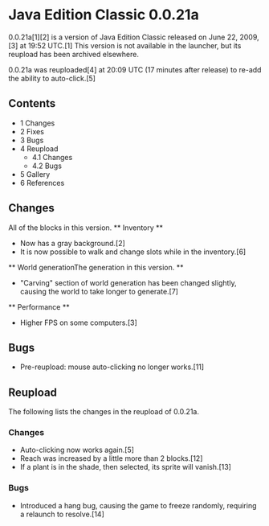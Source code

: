 # Java Edition Classic 0.0.21a
0.0.21a[1][2] is a version of Java Edition Classic released on June 22, 2009,[3] at 19:52 UTC.[1] This version is not available in the launcher, but its reupload has been archived elsewhere.

0.0.21a was reuploaded[4] at 20:09 UTC (17 minutes after release) to re-add the ability to auto-click.[5]

## Contents
- 1 Changes
- 2 Fixes
- 3 Bugs
- 4 Reupload
	- 4.1 Changes
	- 4.2 Bugs
- 5 Gallery
- 6 References

## Changes
All of the blocks in this version.
** Inventory **
- Now has a gray background.[2]
- It is now possible to walk and change slots while in the inventory.[6]

** World generationThe generation in this version. **
- "Carving" section of world generation has been changed slightly, causing the world to take longer to generate.[7]

** Performance **
- Higher FPS on some computers.[3]

## Bugs
- Pre-reupload: mouse auto-clicking no longer works.[11]

## Reupload
The following lists the changes in the reupload of 0.0.21a.

### Changes
- Auto-clicking now works again.[5]
- Reach was increased by a little more than 2 blocks.[12]
- If a plant is in the shade, then selected, its sprite will vanish.[13]

### Bugs
- Introduced a hang bug, causing the game to freeze randomly, requiring a relaunch to resolve.[14]


